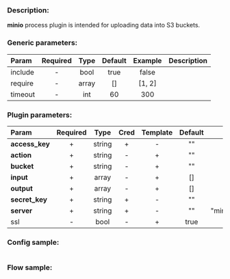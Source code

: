 ### Description:

**minio** process plugin is intended for uploading data into S3 buckets.


### Generic parameters:

| Param   | Required | Type  | Default | Example | Description |
|:--------|:--------:|:-----:|:-------:|:-------:|:------------|
| include |    -     | bool  |  true   |  false  |             |
| require |    -     | array |   []    | [1, 2]  |             |
| timeout |    -     |  int  |   60    |   300   |             |

### Plugin parameters:

| Param          | Required |  Type  | Cred | Template | Default |       Example       | Description |
|:---------------|:--------:|:------:|:----:|:--------:|:-------:|:-------------------:|:------------|
| **access_key** |    +     | string |  +   |    -     |   ""    |         ""          |             |
| **action**     |    +     | string |  -   |    +     |   ""    |        "put"        |             |
| **bucket**     |    +     | string |  -   |    +     |   ""    |       "news"        |             |
| **input**      |    +     | array  |  -   |    +     |   []    |         []          |             |
| **output**     |    +     | array  |  -   |    +     |   []    |         []          |             |
| **secret_key** |    +     | string |  +   |    -     |   ""    |         ""          |             |
| **server**     |    +     | string |  +   |    -     |   ""    | "minio.example.com" |             |
| ssl            |    -     |  bool  |  -   |    +     |  true   |        false        |             |


### Config sample:

```toml

```

### Flow sample:

```yaml
```